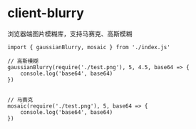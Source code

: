 # client-blurry
浏览器端图片模糊库，支持马赛克、高斯模糊

```
import { gaussianBlurry, mosaic } from './index.js'

// 高斯模糊
gaussianBlurry(require('./test.png'), 5, 4.5, base64 => {
    console.log('base64', base64)
})


// 马赛克
mosaic(require('./test.png'), 5, base64 => {  
    console.log('base64', base64)  
})
```
